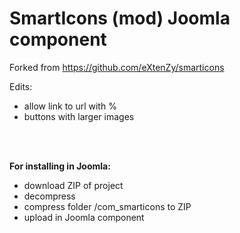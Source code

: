 # SmartIcons (mod) Joomla component

Forked from https://github.com/eXtenZy/smarticons

Edits:
- allow link to url with %
- buttons with larger images


<br><br>

**For installing in Joomla:**
- download ZIP of project
- decompress
- compress folder /com_smarticons to ZIP
- upload in Joomla component
